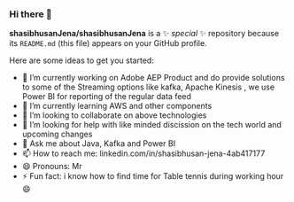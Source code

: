 ### Hi there 👋


**shasibhusanJena/shasibhusanJena** is a ✨ _special_ ✨ repository because its `README.md` (this file) appears on your GitHub profile.

Here are some ideas to get you started:

- 🔭 I’m currently working on  Adobe AEP Product and do provide solutions to some of the Streaming options like kafka, Apache Kinesis , we use Power BI for reporting of the regular data feed
- 🌱 I’m currently learning AWS and other components
- 👯 I’m looking to collaborate on above technologies 
- 🤔 I’m looking for help with like minded discission on the tech world and upcoming changes
- 💬 Ask me about Java, Kafka and Power BI
- 📫 How to reach me:  linkedin.com/in/shasibhusan-jena-4ab417177
- 😄 Pronouns: Mr
- ⚡ Fun fact: i know how to find time for Table tennis during working hour 😄

